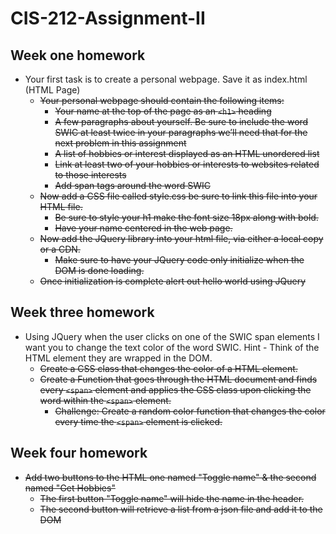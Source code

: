 # CIS-212-Assignment-II

## Week one homework

- Your first task is to create a personal webpage. Save it as index.html (HTML Page)
  - ~~Your personal webpage should contain the following items:~~
    - ~~Your name at the top of the page as an `<h1>` heading~~
    - ~~A few paragraphs about yourself. Be sure to include the word SWIC at least twice in your paragraphs we’ll need that for the next problem in this assignment~~
    - ~~A list of hobbies or interest displayed as an HTML unordered list~~
    - ~~Link at least two of your hobbies or interests to websites related to those interests~~
    - ~~Add span tags around the word SWIC~~
  - ~~Now add a CSS file called style.css be sure to link this file into your HTML file.~~
    - ~~Be sure to style your h1 make the font size 18px along with bold.~~
    - ~~Have your name centered in the web page.~~
  - ~~Now add the JQuery library into your html file, via either a local copy or a CDN.~~
    - ~~Make sure to have your JQuery code only initialize when the DOM is done loading.~~
  - ~~Once initialization is complete alert out hello world using JQuery~~

## Week three homework

- Using JQuery when the user clicks on one of the SWIC span elements I want you to change the text color of the word SWIC. Hint - Think of the HTML element they are wrapped in the DOM.
  - ~~Create a CSS class that changes the color of a HTML element.~~
  - ~~Create a Function that goes through the HTML document and finds every `<span>` element and applies the CSS class upon clicking the word within the `<span>` element.~~
    - ~~Challenge: Create a random color function that changes the color every time the `<span>` element is clicked.~~

## Week four homework

- ~~Add two buttons to the HTML one named "Toggle name" & the second named "Get Hobbies"~~
  - ~~The first button "Toggle name" will hide the name in the header.~~
  - ~~The second button will retrieve a list from a json file and add it to the DOM~~
